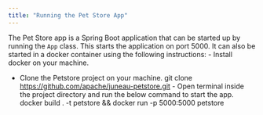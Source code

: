 ```yaml
---
title: "Running the Pet Store App"
---
```


The Pet Store app is a Spring Boot application that can be started up by running the `App` class.
This starts the application on port 5000.
It can also be started in a docker container using the following instructions: - Install docker on your machine.
- Clone the Petstore project on your machine.
git clone https://github.com/apache/juneau-petstore.git - Open terminal inside the project directory and run the below command to start the app.
docker build .
-t petstore && docker run -p 5000:5000 petstore
